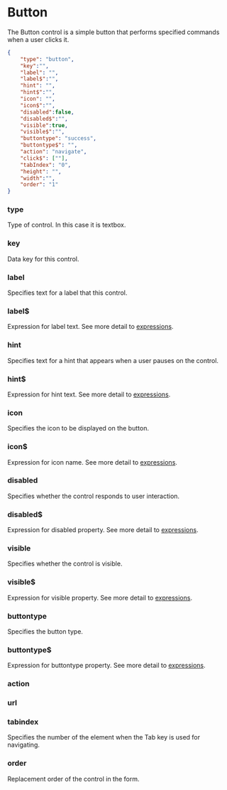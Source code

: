 
# Button
The Button control is a simple button that performs specified commands when a user clicks it.

```json
{
    "type": "button",
    "key":"",
    "label": "",
    "label$":"",
    "hint": "",
    "hint$":"",
    "icon": "",
    "icon$":"",
    "disabled":false,
    "disabled$":"",
    "visible":true,
    "visible$":"",
    "buttontype": "success",
    "buttontype$": "",
    "action": "navigate",
    "click$": [""],
    "tabIndex": "0",
    "height": "",
    "width":"",
    "order": "1"
}
```

### type
Type of control. In this case it is textbox.

### key
Data key for this control.

### label
Specifies text for a label that this control.

### label$
Expression for label text. See more detail to [expressions](https://github.com/selimtan/gianaForms/tree/master/expressions.md).

### hint
Specifies text for a hint that appears when a user pauses on the control.

### hint$
Expression for hint text. See more detail to [expressions](https://github.com/selimtan/gianaForms/tree/master/expressions.md).  

### icon
Specifies the icon to be displayed on the button.

### icon$
Expression for icon name. See more detail to [expressions](https://github.com/selimtan/gianaForms/tree/master/expressions.md).  

### disabled
Specifies whether the control responds to user interaction.

### disabled$
Expression for disabled property. See more detail to [expressions](https://github.com/selimtan/gianaForms/tree/master/expressions.md).  

### visible
Specifies whether the control is visible.

### visible$
Expression for visible property. See more detail to [expressions](https://github.com/selimtan/gianaForms/tree/master/expressions.md).  

### buttontype
Specifies the button type.

### buttontype$
Expression for buttontype property. See more detail to [expressions](https://github.com/selimtan/gianaForms/tree/master/expressions.md).  

### action


### url


### tabindex
Specifies the number of the element when the Tab key is used for navigating.

### order
Replacement order of the control in the form.